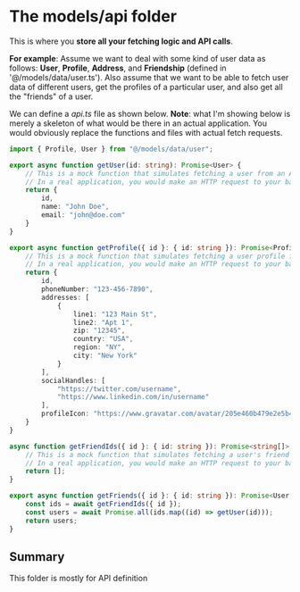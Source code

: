 # The models/api folder

This is where you **store all your fetching logic and API calls**.

**For example**:
Assume we want to deal with some kind of user data as follows: **User**, **Profile**, **Address**, and **Friendship** (defined in '@/models/data/user.ts'). Also assume that we want to be able to fetch user data of different users, get the profiles of a particular user, and also get all the "friends" of a user.

We can define a *api.ts* file as shown below.
**Note**: what I'm showing below is merely a skeleton of what would be there in an actual application. You would obviously replace the functions and files with actual fetch requests.

```typescript
import { Profile, User } from "@/models/data/user";

export async function getUser(id: string): Promise<User> {
    // This is a mock function that simulates fetching a user from an API
    // In a real application, you would make an HTTP request to your backend API
    return {
        id,
        name: "John Doe",
        email: "john@doe.com"
    }
}

export async function getProfile({ id }: { id: string }): Promise<Profile> {
    // This is a mock function that simulates fetching a user profile from an API
    // In a real application, you would make an HTTP request to your backend API
    return {
        id,
        phoneNumber: "123-456-7890",
        addresses: [
            {
                line1: "123 Main St",
                line2: "Apt 1",
                zip: "12345",
                country: "USA",
                region: "NY",
                city: "New York"
            }
        ],
        socialHandles: [
            "https://twitter.com/username",
            "https://www.linkedin.com/in/username"
        ],
        profileIcon: "https://www.gravatar.com/avatar/205e460b479e2e5b48aec07710c08d50"
    }
}

async function getFriendIds({ id }: { id: string }): Promise<string[]> {
    // This is a mock function that simulates fetching a user's friend IDs from an API
    // In a real application, you would make an HTTP request to your backend API
    return [];
}

export async function getFriends({ id }: { id: string }): Promise<User[]> {
    const ids = await getFriendIds({ id });
    const users = await Promise.all(ids.map((id) => getUser(id)));
    return users;
}
```


## Summary
This folder is mostly for API definition